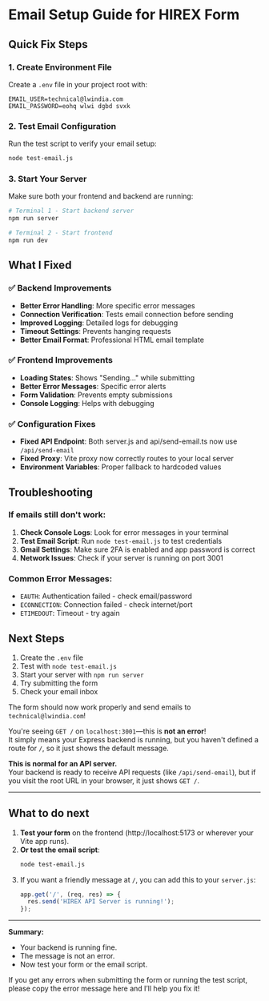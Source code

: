 # Email Setup Guide for HIREX Form

## Quick Fix Steps

### 1. Create Environment File
Create a `.env` file in your project root with:
```
EMAIL_USER=technical@lwindia.com
EMAIL_PASSWORD=eohq wlwi dgbd svxk
```

### 2. Test Email Configuration
Run the test script to verify your email setup:
```bash
node test-email.js
```

### 3. Start Your Server
Make sure both your frontend and backend are running:
```bash
# Terminal 1 - Start backend server
npm run server

# Terminal 2 - Start frontend
npm run dev
```

## What I Fixed

### ✅ Backend Improvements
- **Better Error Handling**: More specific error messages
- **Connection Verification**: Tests email connection before sending
- **Improved Logging**: Detailed logs for debugging
- **Timeout Settings**: Prevents hanging requests
- **Better Email Format**: Professional HTML email template

### ✅ Frontend Improvements
- **Loading States**: Shows "Sending..." while submitting
- **Better Error Messages**: Specific error alerts
- **Form Validation**: Prevents empty submissions
- **Console Logging**: Helps with debugging

### ✅ Configuration Fixes
- **Fixed API Endpoint**: Both server.js and api/send-email.ts now use `/api/send-email`
- **Fixed Proxy**: Vite proxy now correctly routes to your local server
- **Environment Variables**: Proper fallback to hardcoded values

## Troubleshooting

### If emails still don't work:

1. **Check Console Logs**: Look for error messages in your terminal
2. **Test Email Script**: Run `node test-email.js` to test credentials
3. **Gmail Settings**: Make sure 2FA is enabled and app password is correct
4. **Network Issues**: Check if your server is running on port 3001

### Common Error Messages:
- `EAUTH`: Authentication failed - check email/password
- `ECONNECTION`: Connection failed - check internet/port
- `ETIMEDOUT`: Timeout - try again

## Next Steps

1. Create the `.env` file
2. Test with `node test-email.js`
3. Start your server with `npm run server`
4. Try submitting the form
5. Check your email inbox

The form should now work properly and send emails to `technical@lwindia.com`! 

You're seeing `GET /` on `localhost:3001`—this is **not an error**!  
It simply means your Express backend is running, but you haven't defined a route for `/`, so it just shows the default message.

**This is normal for an API server.**  
Your backend is ready to receive API requests (like `/api/send-email`), but if you visit the root URL in your browser, it just shows `GET /`.

---

## What to do next

1. **Test your form** on the frontend (http://localhost:5173 or wherever your Vite app runs).
2. **Or test the email script**:
   ```bash
   node test-email.js
   ```
3. If you want a friendly message at `/`, you can add this to your `server.js`:
   ```js
   app.get('/', (req, res) => {
     res.send('HIREX API Server is running!');
   });
   ```

---

**Summary:**  
- Your backend is running fine.
- The message is not an error.
- Now test your form or the email script.

If you get any errors when submitting the form or running the test script, please copy the error message here and I’ll help you fix it! 
